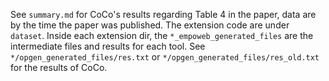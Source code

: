 See `summary.md` for CoCo's results regarding Table 4 in the paper, data are by the time the paper was published.
The extension code are under `dataset`. Inside each extension dir, the `*_empoweb_generated_files` are the intermediate files and results for each tool.
See `*/opgen_generated_files/res.txt` or `*/opgen_generated_files/res_old.txt` for the results of CoCo.